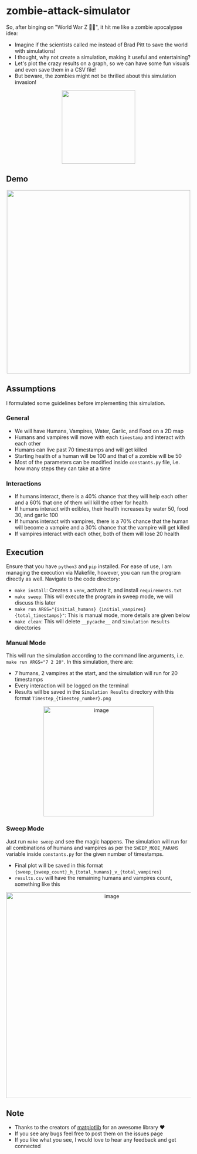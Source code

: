 # zombie-attack-simulator

So, after binging on "World War Z 🧟‍♂️", it hit me like a zombie apocalypse idea:

- Imagine if the scientists called me instead of Brad Pitt to save the world with simulations!
- I thought, why not create a simulation, making it useful and entertaining?
- Let's plot the crazy results on a graph, so we can have some fun visuals and even save them in a CSV file!
- But beware, the zombies might not be thrilled about this simulation invasion!
<p align="center">
  <img src="https://github.com/Zain-Bin-Arshad/zombie-attack-simulator/assets/49767636/8092f1fe-a1ee-43a9-9a6a-d01dad4e4bef" width="200">
</p>

## Demo
<p align="center">
  <img src="https://github.com/Zain-Bin-Arshad/zombie-attack-simulator/assets/49767636/8f4e17c4-8592-4274-874e-a053bf82581c" width="500">
</p>

## Assumptions
I formulated some guidelines before implementing this simulation.
### General
- We will have Humans, Vampires, Water, Garlic, and Food on a 2D map
- Humans and vampires will move with each `timestamp` and interact with each other
- Humans can live past 70 timestamps and will get killed
- Starting health of a human will be 100 and that of a zombie will be 50
- Most of the parameters can be modified inside `constants.py` file, i.e. how many steps they can take at a time

### Interactions
- If humans interact, there is a 40% chance that they will help each other and a 60% that one of them will kill the other for health
- If humans interact with edibles, their health increases by water 50, food 30, and garlic  100
- If humans interact with vampires, there is a 70% chance that the human will become a vampire and  a 30% chance that the vampire will get killed
- If vampires interact with each other, both of them will lose 20 health

## Execution
Ensure that you have `python3` and `pip` installed. For ease of use, I am managing the execution via Makefile, however, you can run the program directly as well. Navigate to the code directory:
- `make install`: Creates a `venv`, activate it, and install `requirements.txt`
- `make sweep`: This will execute the program in sweep mode, we will discuss this later
- `make run ARGS="{initial_humans} {initial_vampires} {total_timestamps}"`: This is manual mode, more details are given below
- `make clean`: This will delete `__pycache__` and `Simulation Results` directories

### Manual Mode
This will run the simulation according to the command line arguments, i.e. `make run ARGS="7 2 20"`. In this simulation, there are:
- 7 humans, 2 vampires at the start, and the simulation will run for 20 timestamps
- Every interaction will be logged on the terminal
- Results will be saved in the `Simulation Results` directory with this format `Timestep_{timestep_number}.png`

<p align="center">
<img width="300" alt="image" src="https://github.com/Zain-Bin-Arshad/zombie-attack-simulator/assets/49767636/6ca36b5b-4f8e-4320-a50b-4021f1770861">
</p>


### Sweep Mode
Just run `make sweep` and see the magic happens. The simulation will run for all combinations of humans and vampires as per the `SWEEP_MODE_PARAMS`  variable inside `constants.py` for the given number of timestamps.
- Final plot will be saved in this format `{sweep_{sweep_count}_h_{total_humans}_v_{total_vampires}`
- `results.csv` will have the remaining humans and vampires count, something like this
<p align="center">
<img width="561" alt="image" src="https://github.com/Zain-Bin-Arshad/zombie-attack-simulator/assets/49767636/a14eefc0-fca3-4099-ba2a-ea7cb71d6a02">
</p>

## Note
- Thanks to the creators of [matplotlib](https://matplotlib.org/) for an awesome library  ❤️
- If you see any bugs feel free to post them on the issues page
- If you like what you see, I would love to hear any feedback and get connected
